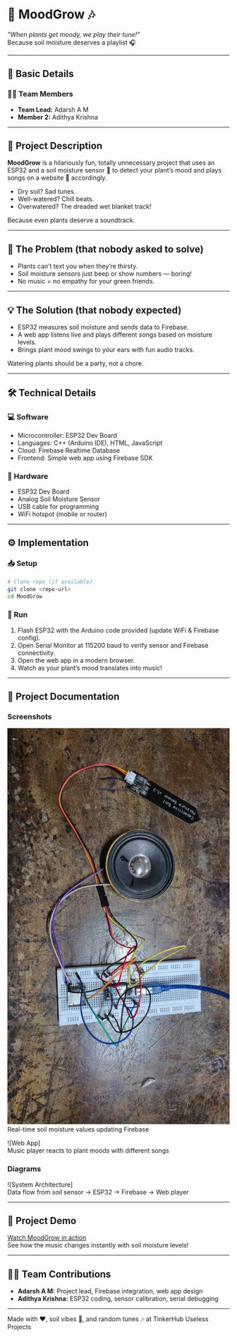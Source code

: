 
# 🌱 MoodGrow 🎶  
*"When plants get moody, we play their tune!"*  
Because soil moisture deserves a playlist 🎧

---

## 📌 Basic Details

### 👨‍💻 Team Members  
- **Team Lead:** Adarsh A M  
- **Member 2:** Adithya Krishna  

---

## 📝 Project Description  
**MoodGrow** is a hilariously fun, totally unnecessary project that uses an ESP32 and a soil moisture sensor 🌿 to detect your plant’s mood and plays songs on a website 🎵 accordingly.  

- Dry soil? Sad tunes.  
- Well-watered? Chill beats.  
- Overwatered? The dreaded wet blanket track!  

Because even plants deserve a soundtrack.  

---

## 🤦 The Problem (that nobody asked to solve)  
- Plants can’t text you when they’re thirsty.  
- Soil moisture sensors just beep or show numbers — boring!  
- No music = no empathy for your green friends.  

---

## 💡 The Solution (that nobody expected)  
- ESP32 measures soil moisture and sends data to Firebase.  
- A web app listens live and plays different songs based on moisture levels.  
- Brings plant mood swings to your ears with fun audio tracks.  

Watering plants should be a party, not a chore.  

---

## 🛠 Technical Details

### 💻 Software  
- Microcontroller: ESP32 Dev Board  
- Languages: C++ (Arduino IDE), HTML, JavaScript  
- Cloud: Firebase Realtime Database  
- Frontend: Simple web app using Firebase SDK  

### 📱 Hardware  
- ESP32 Dev Board  
- Analog Soil Moisture Sensor  
- USB cable for programming  
- WiFi hotspot (mobile or router)  

---

## ⚙ Implementation  

### 📥 Setup  
```bash
# Clone repo (if available)
git clone <repo-url>
cd MoodGrow
```

### 🚀 Run  
1. Flash ESP32 with the Arduino code provided (update WiFi & Firebase config).  
2. Open Serial Monitor at 115200 baud to verify sensor and Firebase connectivity.  
3. Open the web app in a modern browser.  
4. Watch as your plant’s mood translates into music!  

---

## 📸 Project Documentation  

### Screenshots  
![HARDWARE](moodgrow.png)  
Real-time soil moisture values updating Firebase  

![Web App]  
Music player reacts to plant moods with different songs  

### Diagrams  
![System Architecture]  
Data flow from soil sensor → ESP32 → Firebase → Web player  

---

## 🎥 Project Demo  
[Watch MoodGrow in action](https://drive.google.com/file/d/1hz3_JYkgy1wzwo0hhS8U8BtxVDqX_XIU/view?usp=drivesdk)  
See how the music changes instantly with soil moisture levels!  

---

## 👨‍💻 Team Contributions  
- **Adarsh A M:** Project lead, Firebase integration, web app design  
- **Adithya Krishna:** ESP32 coding, sensor calibration, serial debugging  

---

Made with ❤, soil vibes 🌱, and random tunes 🎶 at TinkerHub Useless Projects  
